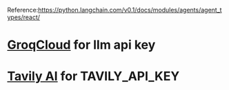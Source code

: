 Reference:https://python.langchain.com/v0.1/docs/modules/agents/agent_types/react/
# [GroqCloud](https://console.groq.com/) for llm api key
# [Tavily AI](https://tavily.com/) for TAVILY_API_KEY